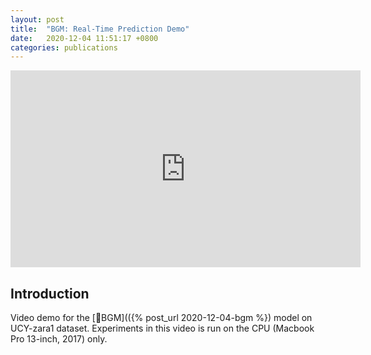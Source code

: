 ```yaml
---
layout: post
title:  "BGM: Real-Time Prediction Demo"
date:   2020-12-04 11:51:17 +0800
categories: publications
---
```


<!--
 * @Author: Conghao Wong
 * @Date: 2020-12-03 21:22:20
 * @LastEditors: Conghao Wong
 * @LastEditTime: 2020-12-04 12:06:06
 * @Description: file content
-->

<div align='center'>
    <iframe width="560" height="315" src="https://www.youtube-nocookie.com/embed/nCEIDoVc2rM" frameborder="0" allow="accelerometer; autoplay; clipboard-write; encrypted-media; gyroscope; picture-in-picture" allowfullscreen></iframe>
</div>

## Introduction

Video demo for the [🔗BGM](({% post_url 2020-12-04-bgm %}) model on UCY-zara1 dataset.
Experiments in this video is run on the CPU (Macbook Pro 13-inch, 2017) only.
